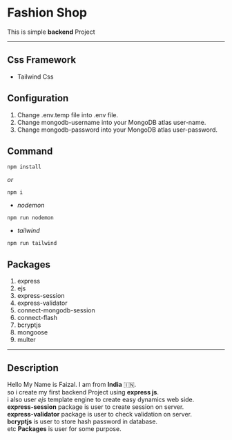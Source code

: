 # Fashion Shop

This is simple **backend** Project

---

## Css Framework

- Tailwind Css

## Configuration

1. Change .env.temp file into .env file.
2. Change mongodb-username into your MongoDB atlas user-name.
3. Change mongodb-password into your MongoDB atlas user-password.

## Command

```
npm install
```

_or_

```
npm i
```

- _nodemon_

```
npm run nodemon
```

- _tailwind_

```
npm run tailwind
```

## Packages

1. express
2. ejs
3. express-session
4. express-validator
5. connect-mongodb-session
6. connect-flash
7. bcryptjs
8. mongoose
9. multer

---

## Description

Hello My Name is Faizal. I am from **India** 🇮🇳. \
so i create my first backend Project using **express js**. \
i also user _ejs_ template engine to create easy dynamics web side. \
**express-session** package is user to create session on server. \
**express-validator** package is user to check validation on server. \
**bcryptjs** is user to store hash password in database. \
etc **Packages** is user for some purpose.
